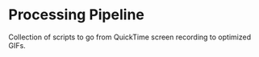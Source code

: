 # Processing Pipeline

Collection of scripts to go from QuickTime screen recording to optimized GIFs.

